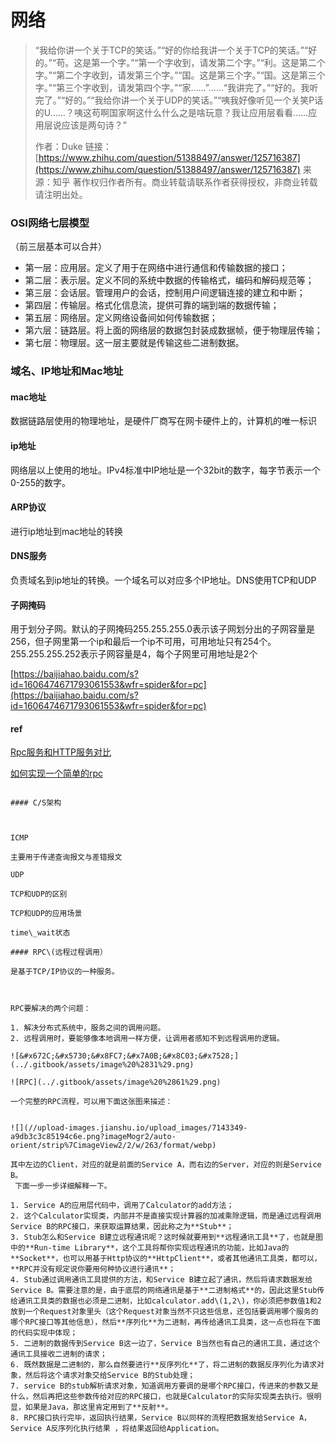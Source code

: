 # 网络

> “我给你讲一个关于TCP的笑话。”“好的你给我讲一个关于TCP的笑话。”“好的。”“苟。这是第一个字。”“第一个字收到，请发第二个字。”“利。这是第二个字。”“第二个字收到，请发第三个字。”“国。这是第三个字。”“国。这是第三个字。”“第三个字收到，请发第四个字。”“家……”……“我讲完了。”“好的。我听完了。”“好的。”“我给你讲一个关于UDP的笑话。”“咦我好像听见一个关笑P话的U……？咦这苟啊国家啊这什么什么之是啥玩意？我让应用层看看……应用层说应该是两句诗？”
>
> 作者：Duke 链接：[https://www.zhihu.com/question/51388497/answer/125716387](https://www.zhihu.com/question/51388497/answer/125716387) 来源：知乎 著作权归作者所有。商业转载请联系作者获得授权，非商业转载请注明出处。



### OSI网络七层模型 <a id="OSI&#x7F51;&#x7EDC;&#x4E03;&#x5C42;&#x6A21;&#x578B;"></a>

（前三层基本可以合并）

* 第一层：应用层。定义了用于在网络中进行通信和传输数据的接口；
* 第二层：表示层。定义不同的系统中数据的传输格式，编码和解码规范等；
* 第三层：会话层。管理用户的会话，控制用户间逻辑连接的建立和中断；
* 第四层：传输层。格式化信息流，提供可靠的端到端的数据传输；
* 第五层：网络层。定义网络设备间如何传输数据；
* 第六层：链路层。将上面的网络层的数据包封装成数据帧，便于物理层传输；
* 第七层：物理层。这一层主要就是传输这些二进制数据。

### 域名、IP地址和Mac地址

#### mac地址

数据链路层使用的物理地址，是硬件厂商写在网卡硬件上的，计算机的唯一标识

#### ip地址

网络层以上使用的地址。IPv4标准中IP地址是一个32bit的数字，每字节表示一个0-255的数字。

#### ARP协议

进行ip地址到mac地址的转换

#### DNS服务

负责域名到ip地址的转换。一个域名可以对应多个IP地址。DNS使用TCP和UDP

#### 子网掩码

用于划分子网。默认的子网掩码255.255.255.0表示该子网划分出的子网容量是256，但子网里第一个ip和最后一个ip不可用，可用地址只有254个。255.255.255.252表示子网容量是4，每个子网里可用地址是2个

[https://baijiahao.baidu.com/s?id=1606474671793061553&wfr=spider&for=pc](https://baijiahao.baidu.com/s?id=1606474671793061553&wfr=spider&for=pc)

#### ref

[Rpc服务和HTTP服务对比](https://blog.csdn.net/wangyunpeng0319/article/details/78651998)

[如何实现一个简单的rpc](https://www.jianshu.com/p/5b90a4e70783)

~~~~[网络基本功](https://wizardforcel.gitbooks.io/network-basic/content/index.html)

#### C/S架构



ICMP

主要用于传递查询报文与差错报文

UDP

TCP和UDP的区别

TCP和UDP的应用场景

time\_wait状态

#### RPC\(远程过程调用）

是基于TCP/IP协议的一种服务。



RPC要解决的两个问题：

1. 解决分布式系统中，服务之间的调用问题。
2. 远程调用时，要能够像本地调用一样方便，让调用者感知不到远程调用的逻辑。

![&#x672C;&#x5730;&#x8FC7;&#x7A0B;&#x8C03;&#x7528;](../.gitbook/assets/image%20%2831%29.png)

![RPC](../.gitbook/assets/image%20%2861%29.png)

一个完整的RPC流程，可以用下面这张图来描述：  


![](//upload-images.jianshu.io/upload_images/7143349-a9db3c3c85194c6e.png?imageMogr2/auto-orient/strip%7CimageView2/2/w/263/format/webp)

其中左边的Client，对应的就是前面的Service A，而右边的Server，对应的则是Service B。  
 下面一步一步详细解释一下。

1. Service A的应用层代码中，调用了Calculator的add方法；
2. 这个Calculator实现类，内部并不是直接实现计算器的加减乘除逻辑，而是通过远程调用Service B的RPC接口，来获取运算结果，因此称之为**Stub**；
3. Stub怎么和Service B建立远程通讯呢？这时候就要用到**远程通讯工具**了，也就是图中的**Run-time Library**，这个工具将帮你实现远程通讯的功能，比如Java的**Socket**，也可以用基于Http协议的**HttpClient**，或者其他通讯工具类，都可以，**RPC并没有规定说你要用何种协议进行通讯**；
4. Stub通过调用通讯工具提供的方法，和Service B建立起了通讯，然后将请求数据发给Service B。需要注意的是，由于底层的网络通讯是基于**二进制格式**的，因此这里Stub传给通讯工具类的数据也必须是二进制，比如calculator.add\(1,2\)，你必须把参数值1和2放到一个Request对象里头（这个Request对象当然不只这些信息，还包括要调用哪个服务的哪个RPC接口等其他信息），然后**序列化**为二进制，再传给通讯工具类，这一点也将在下面的代码实现中体现；
5. 二进制的数据传到Service B这一边了，Service B当然也有自己的通讯工具，通过这个通讯工具接收二进制的请求；
6. 既然数据是二进制的，那么自然要进行**反序列化**了，将二进制的数据反序列化为请求对象，然后将这个请求对象交给Service B的Stub处理；
7. service B的stub解析请求对象，知道调用方要调的是哪个RPC接口，传进来的参数又是什么，然后再把这些参数传给对应的RPC接口，也就是Calculator的实际实现类去执行。很明显，如果是Java，那这里肯定用到了**反射**。
8. RPC接口执行完毕，返回执行结果，Service B以同样的流程把数据发给Service A，Service A反序列化执行结果 ，将结果返回给Application。



